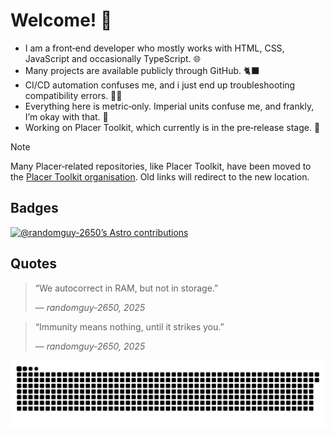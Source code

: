 # Welcome! 👋

- I am a front‐end developer who mostly works with HTML, CSS, JavaScript and occasionally TypeScript. 🌐
- Many projects are available publicly through GitHub. 🐈‍⬛
- CI/CD automation confuses me, and i just end up troubleshooting compatibility errors. 🤖🤔
- Everything here is metric‐only. Imperial units confuse me, and frankly, I’m okay with that. 🤷
- Working on Placer Toolkit, which currently is in the pre‐release stage. 👀

<!-- Hide this callout after this date: 1 March 2026 -->
> [!NOTE]
> Many Placer‐related repositories, like Placer Toolkit, have been moved to the [Placer Toolkit organisation](https://github.com/placer-toolkit). Old links will redirect to the new location.

## Badges

[![@randomguy-2650’s Astro contributions](https://astro.badg.es/v2/contributor/randomguy-2650.svg)](https://astro.badg.es/contributor/randomguy-2650/)

## Quotes

> “We autocorrect in RAM, but not in storage.”
> <footer>— <cite>randomguy-2650, 2025</cite></footer>

> “Immunity means nothing, until it strikes you.”
> <footer>— <cite>randomguy-2650, 2025</cite></footer>

<!-- https://github.com/Platane/snk — Great work! -->

<picture>
    <source srcset="./dist/github-snake-dark.svg" media="(prefers-color-scheme: dark)" />
    <source srcset="./dist/github-snake.svg" media="(prefers-color-scheme: light)" />
    <img src="./dist/github-snake.svg" alt="@randomguy-2650’s GitHub contribution grid as a snake game" />
</picture>
